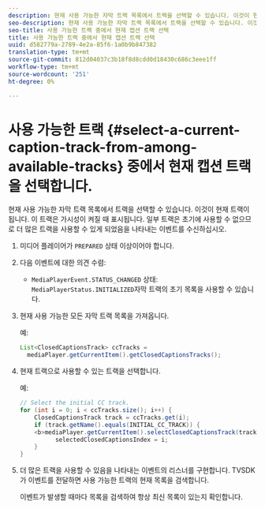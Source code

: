 ```yaml
---
description: 현재 사용 가능한 자막 트랙 목록에서 트랙을 선택할 수 있습니다. 이것이 현재 트랙이 됩니다. 이 트랙은 가시성이 켜질 때 표시됩니다. 일부 트랙은 초기에 사용할 수 없으므로 더 많은 트랙을 사용할 수 있게 되었음을 나타내는 이벤트를 수신하십시오.
seo-description: 현재 사용 가능한 자막 트랙 목록에서 트랙을 선택할 수 있습니다. 이것이 현재 트랙이 됩니다. 이 트랙은 가시성이 켜질 때 표시됩니다. 일부 트랙은 초기에 사용할 수 없으므로 더 많은 트랙을 사용할 수 있게 되었음을 나타내는 이벤트를 수신하십시오.
seo-title: 사용 가능한 트랙 중에서 현재 캡션 트랙 선택
title: 사용 가능한 트랙 중에서 현재 캡션 트랙 선택
uuid: d582779a-2789-4e2a-85f6-1a0b9b847382
translation-type: tm+mt
source-git-commit: 812d04037c3b18f8d8cdd0d18430c686c3eee1ff
workflow-type: tm+mt
source-wordcount: '251'
ht-degree: 0%

---
```



# 사용 가능한 트랙 {#select-a-current-caption-track-from-among-available-tracks} 중에서 현재 캡션 트랙을 선택합니다.

현재 사용 가능한 자막 트랙 목록에서 트랙을 선택할 수 있습니다. 이것이 현재 트랙이 됩니다. 이 트랙은 가시성이 켜질 때 표시됩니다. 일부 트랙은 초기에 사용할 수 없으므로 더 많은 트랙을 사용할 수 있게 되었음을 나타내는 이벤트를 수신하십시오.

1. 미디어 플레이어가 `PREPARED` 상태 이상이어야 합니다.
1. 다음 이벤트에 대한 의견 수렴:

   * `MediaPlayerEvent.STATUS_CHANGED` 상태:  `MediaPlayerStatus.INITIALIZED`자막 트랙의 초기 목록을 사용할 수 있습니다.

1. 현재 사용 가능한 모든 자막 트랙 목록을 가져옵니다.

   예:

   ```java
   List<ClosedCaptionsTrack> ccTracks = 
     mediaPlayer.getCurrentItem().getClosedCaptionsTracks();
   ```

1. 현재 트랙으로 사용할 수 있는 트랙을 선택합니다.

   예:

   ```java
   // Select the initial CC track. 
   for (int i = 0; i < ccTracks.size(); i++) { 
       ClosedCaptionsTrack track = ccTracks.get(i); 
       if (track.getName().equals(INITIAL_CC_TRACK)) { 
       <b>mediaPlayer.getCurrentItem().selectClosedCaptionsTrack(track);</b> 
             selectedClosedCaptionsIndex = i; 
       } 
   }
   ```

1. 더 많은 트랙을 사용할 수 있음을 나타내는 이벤트의 리스너를 구현합니다. TVSDK가 이벤트를 전달하면 사용 가능한 트랙의 현재 목록을 검색합니다.

   이벤트가 발생할 때마다 목록을 검색하여 항상 최신 목록이 있는지 확인합니다.